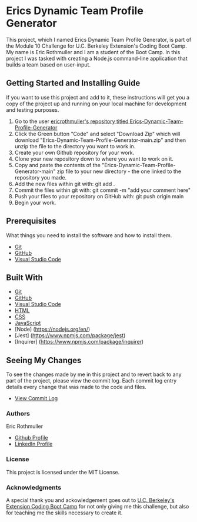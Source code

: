 # Erics Dynamic Team Profile Generator


This project, which I named Erics Dynamic Team Profile Generator, is part of the Module 10 Challenge for U.C. Berkeley Extension's Coding Boot Camp. My name is Eric Rothmuller and I am a student of the Boot Camp. In this project I was tasked with creating a Node.js command-line application that builds a team based on user-input.


## Getting Started and Installing Guide

If you want to use this project and add to it, these instructions will get you a copy of the project up and running on your local machine for development and testing purposes.

1. Go to the user [ericrothmuller's repository titled Erics-Dynamic-Team-Profile-Generator](https://github.com/ericrothmuller/Erics-Dynamic-Team-Profile-Generator)
2. Click the Green button "Code" and select "Download Zip" which will download "Erics-Dynamic-Team-Profile-Generator-main.zip" and then unzip the file to the directory you want to work in.
3. Create your own Github repository for your work.
4. Clone your new repository down to where you want to work on it.
5. Copy and paste the contents of the "Erics-Dynamic-Team-Profile-Generator-main" zip file to your new directory - the one linked to the repository you made.
6. Add the new files within git with: git add .
7. Commit the files within git with: git commit -m "add your comment here"
8. Push your files to your repository on GitHub with: git push origin main
9. Begin your work.


## Prerequisites

What things you need to install the software and how to install them.

* [Git](https://git-scm.com/downloads)
* [GitHub](https://github.com/)
* [Visual Studio Code](https://code.visualstudio.com/download)


## Built With

* [Git](https://git-scm.com/downloads)
* [GitHub](https://github.com/)
* [Visual Studio Code](https://code.visualstudio.com/download)
* [HTML](https://developer.mozilla.org/en-US/docs/Web/HTML)
* [CSS](https://developer.mozilla.org/en-US/docs/Web/CSS)
* [JavaScript](https://developer.mozilla.org/en-US/docs/Web/JavaScript)
* [Node] (https://nodejs.org/en/)
* [Jest] (https://www.npmjs.com/package/jest)
* [Inquirer] (https://www.npmjs.com/package/inquirer)


## Seeing My Changes

To see the changes made by me in this project and to revert back to any part of the project, please view the commit log. Each commit log entry details every change that was made to the code and files.

* [View Commit Log](https://github.com/ericrothmuller/Erics-Dynamic-Team-Profile-Generator/commits/main)

### Authors

Eric Rothmuller

- [Github Profile](https://github.com/ericrothmuller)
- [LinkedIn Profile](https://www.linkedin.com/)


### License

This project is licensed under the MIT License.


### Acknowledgments

A special thank you and ackowledgement goes out to [U.C. Berkeley's Extension Coding Boot Camp](https://bootcamp.berkeley.edu/coding/) for not only giving me this challenge, but also for teaching me the skills necessary to create it.